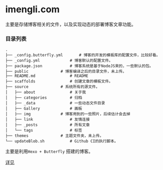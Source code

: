 # imengli.com
主要是存储博客相关的文件，以及实现动态的部署博客文章功能。

### 目录列表

```shel
.
├── _config.butterfly.yml		# 博客的开发的模板库的配置文件，比较好看。
├── _config.yml				# 博客默认的配置文件。
├── package.json			# 博客系统是基于NodeJS来的，一些默认的包。
├── public				# 博客编译之后的目录文件，未上传。
├── README.md				# README
├── scaffolds				# 创建文章的模板文件。
├── source				# 系统所有的源文件。
│   ├── about				# 关于我
│   ├── categories			# 归档
│   ├── _data				# 一些动态文件目录
│   ├── Gallery				# 画板
│   ├── img				# 博客用到的一些照片，后续估计会去掉
│   ├── link				# 友情连接
│   ├── _posts				# 所有文章
│   └── tags				# 标签
├── themes				# 主题文件夹，未上传。
└── updateBlob.sh			# Github CI的执行脚本。
```

主要是利用`Hexo + Butterfly` 搭建的博客。

[ 详见 ](https://imengli.com/article/23840.html)

